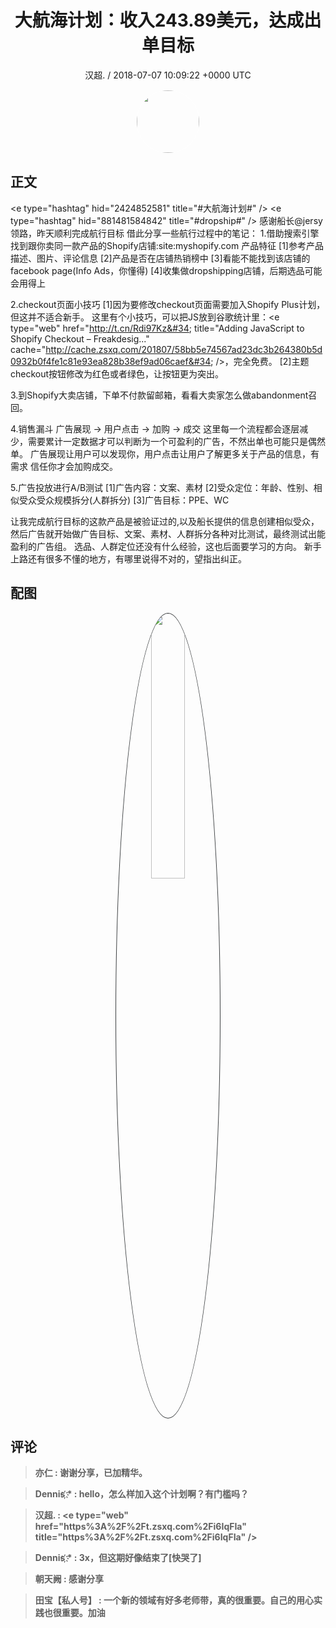 <h1 align="center">大航海计划：收入243.89美元，达成出单目标</h1>
<p align="center">
    <a>汉超. / 2018-07-07 10:09:22 &#43;0000 UTC</a>
</p>

<div align="center">
    <img src="https://images.zsxq.com/FtISSE4faUpQmnCHbb6PpVPOkHQC?e=1590940799&amp;token=kIxbL07-8jAj8w1n4s9zv64FuZZNEATmlU_Vm6zD:FgS3u8Z8LPFOfEnardAs-p72moc=" width="100" height="100" style="border:1px solid;border-radius:50%; color:#ffffff"/>
</div>

## 正文

<div>
&lt;e type=&#34;hashtag&#34; hid=&#34;2424852581&#34; title=&#34;#大航海计划#&#34; /&gt; &lt;e type=&#34;hashtag&#34; hid=&#34;881481584842&#34; title=&#34;#dropship#&#34; /&gt; 
感谢船长@jersy领路，昨天顺利完成航行目标
借此分享一些航行过程中的笔记：
1.借助搜索引擎找到跟你卖同一款产品的Shopify店铺:site:myshopify.com 产品特征
[1]参考产品描述、图片、评论信息
[2]产品是否在店铺热销榜中
[3]看能不能找到该店铺的facebook page(Info Ads，你懂得)
[4]收集做dropshipping店铺，后期选品可能会用得上

2.checkout页面小技巧
[1]因为要修改checkout页面需要加入Shopify Plus计划，但这并不适合新手。
这里有个小技巧，可以把JS放到谷歌统计里：&lt;e type=&#34;web&#34; href=&#34;http://t.cn/Rdi97Kz&#34; title=&#34;Adding JavaScript to Shopify Checkout – Freakdesig...&#34; cache=&#34;http://cache.zsxq.com/201807/58bb5e74567ad23dc3b264380b5d0932b0f4fe1c81e93ea828b38ef9ad06caef&#34; /&gt;，完全免费。
[2]主题checkout按钮修改为红色或者绿色，让按钮更为突出。

3.到Shopify大卖店铺，下单不付款留邮箱，看看大卖家怎么做abandonment召回。

4.销售漏斗
广告展现 -&gt; 用户点击 -&gt; 加购 -&gt; 成交
这里每一个流程都会逐层减少，需要累计一定数据才可以判断为一个可盈利的广告，不然出单也可能只是偶然单。
广告展现让用户可以发现你，用户点击让用户了解更多关于产品的信息，有需求 信任你才会加购成交。

5.广告投放进行A/B测试
[1]广告内容：文案、素材
[2]受众定位：年龄、性别、相似受众受众规模拆分(人群拆分)
[3]广告目标：PPE、WC

让我完成航行目标的这款产品是被验证过的,以及船长提供的信息创建相似受众，然后广告就开始做广告目标、文案、素材、人群拆分各种对比测试，最终测试出能盈利的广告组。
选品、人群定位还没有什么经验，这也后面要学习的方向。
新手上路还有很多不懂的地方，有哪里说得不对的，望指出纠正。
</div>

## 配图
<div class="image" align="center">

<img src="https://images.zsxq.com/FhhKeGdYXBNllgAYRCbOhco3a4JF?e=1590940799&amp;token=kIxbL07-8jAj8w1n4s9zv64FuZZNEATmlU_Vm6zD:MWHDIp8gXK4lE6RFZOlop3nkmm0=" width="33%" height="33%" style="border:1px solid;border-radius:50%; color:#3c3f41"/>

</div>

## 评论

<div align="left">
<div>

<blockquote >
<span> <strong>亦仁 : 谢谢分享，已加精华。 </strong></span>
</blockquote>

<blockquote >
<span> <strong>Dennis ҉҉҉* : hello，怎么样加入这个计划啊？有门槛吗？ </strong></span>
</blockquote>

<blockquote >
<span> <strong>汉超. : &lt;e type=&#34;web&#34; href=&#34;https%3A%2F%2Ft.zsxq.com%2Fi6IqFIa&#34; title=&#34;https%3A%2F%2Ft.zsxq.com%2Fi6IqFIa&#34; /&gt; </strong></span>
</blockquote>

<blockquote >
<span> <strong>Dennis ҉҉҉* : 3x，但这期好像结束了[快哭了] </strong></span>
</blockquote>

<blockquote >
<span> <strong>朝天阙 : 感谢分享 </strong></span>
</blockquote>

<blockquote >
<span> <strong>田宝【私人号】 : 一个新的领域有好多老师带，真的很重要。自己的用心实践也很重要。加油 </strong></span>
</blockquote>

</div>
</div>